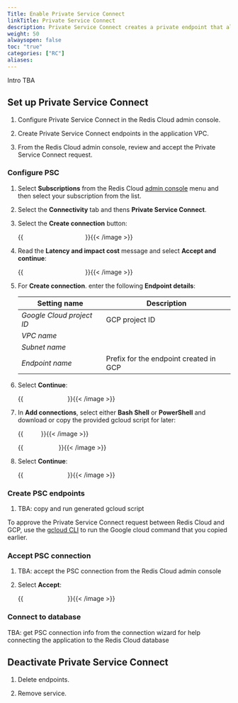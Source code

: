 ```yaml
---
Title: Enable Private Service Connect
linkTitle: Private Service Connect
description: Private Service Connect creates a private endpoint that allows secure connections to Redis Cloud databases without exposing your application VPC.
weight: 50
alwaysopen: false
toc: "true"
categories: ["RC"]
aliases:
---
```


Intro TBA

## Set up Private Service Connect

1. Configure Private Service Connect in the Redis Cloud admin console.

1. Create Private Service Connect endpoints in the application VPC.

1. From the Redis Cloud admin console, review and accept the Private Service Connect request.

### Configure PSC

1. Select **Subscriptions** from the Redis Cloud [admin console](https://app.redislabs.com/) menu and then select your subscription from the list.

1. Select the **Connectivity** tab and thens **Private Service Connect**.

1. Select the **Create connection** button:

    {{<image filename="images/rc/button-subscription-connectivity-psc-create-connection.png" width="140px" alt="" >}}{{< /image >}}

1. Read the **Latency and impact cost** message and select **Accept and continue**:

    {{<image filename="images/rc/button-subscription-connectivity-psc-accept-continue.png" width="140px" alt="" >}}{{< /image >}}

1. For **Create connection**. enter the following **Endpoint details**:

    | Setting&nbsp;name | Description |
    |-------------------|-------------|
    | _Google Cloud project ID_ | GCP project ID |
    | _VPC name_ | |
    | _Subnet name_ | |
    | _Endpoint name_ | Prefix for the endpoint created in GCP |

1. Select **Continue**:
    
    {{<image filename="images/rc/button-subscription-connectivity-psc-continue.png" width="100px" alt="" >}}{{< /image >}}

1. In **Add connections**, select either **Bash Shell** or **PowerShell** and download or copy the provided gcloud script for later:

    {{<image filename="images/rc/button-subscription-connectivity-psc-download.png" width="40px" alt="" >}}{{< /image >}}

    {{<image filename="images/rc/button-subscription-connectivity-psc-copy.png" width="80px" alt="" >}}{{< /image >}}

1. Select **Continue**:

    {{<image filename="images/rc/button-subscription-connectivity-psc-continue.png" width="100px" alt="" >}}{{< /image >}}

### Create PSC endpoints

1. TBA: copy and run generated gcloud script

To approve the Private Service Connect request between Redis Cloud and GCP, use the [gcloud CLI](https://cloud.google.com/sdk/gcloud) to run the Google cloud command that you copied earlier.

### Accept PSC connection

1. TBA: accept the PSC connection from the Redis Cloud admin console

1. Select **Accept**:

    {{<image filename="images/rc/button-subscription-connectivity-psc-accept.png" width="100px" alt="" >}}{{< /image >}}

### Connect to database

TBA: get PSC connection info from the connection wizard for help connecting the application to the Redis Cloud database

## Deactivate Private Service Connect

1. Delete endpoints.

1. Remove service.